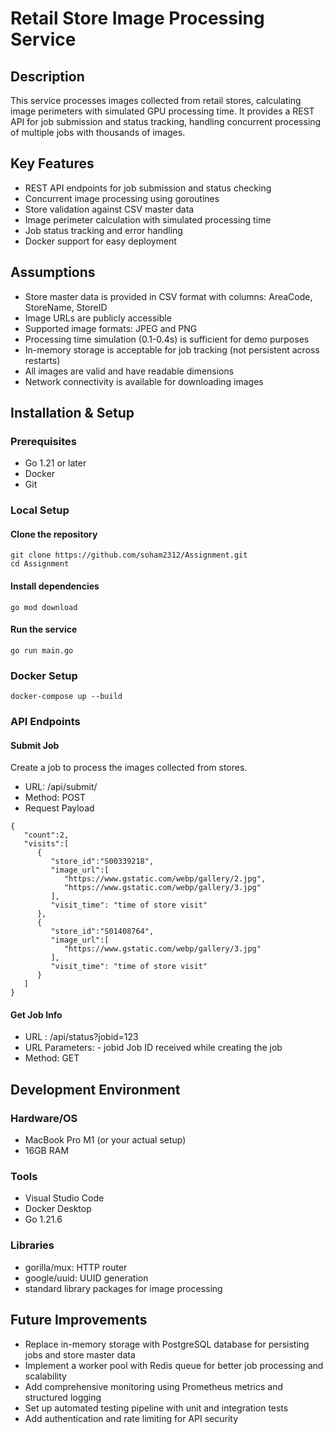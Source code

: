# Retail Store Image Processing Service

## Description

This service processes images collected from retail stores, calculating image perimeters with simulated GPU processing time. It provides a REST API for job submission and status tracking, handling concurrent processing of multiple jobs with thousands of images.

## Key Features

- REST API endpoints for job submission and status checking
- Concurrent image processing using goroutines
- Store validation against CSV master data
- Image perimeter calculation with simulated processing time
- Job status tracking and error handling
- Docker support for easy deployment

## Assumptions

- Store master data is provided in CSV format with columns: AreaCode, StoreName, StoreID
- Image URLs are publicly accessible
- Supported image formats: JPEG and PNG
- Processing time simulation (0.1-0.4s) is sufficient for demo purposes
- In-memory storage is acceptable for job tracking (not persistent across restarts)
- All images are valid and have readable dimensions
- Network connectivity is available for downloading images

## Installation & Setup

### Prerequisites
- Go 1.21 or later
- Docker
- Git

### Local Setup

#### Clone the repository
```
git clone https://github.com/soham2312/Assignment.git
cd Assignment
```

#### Install dependencies

```
go mod download
```

#### Run the service

```
go run main.go
```

### Docker Setup

```
docker-compose up --build
```

### API Endpoints

#### Submit Job
Create a job to process the images collected from stores.
- URL: /api/submit/
- Method: POST
- Request Payload
```
{
   "count":2,
   "visits":[
      {
         "store_id":"S00339218",
         "image_url":[
            "https://www.gstatic.com/webp/gallery/2.jpg",
            "https://www.gstatic.com/webp/gallery/3.jpg"
         ],
         "visit_time": "time of store visit"
      },
      {
         "store_id":"S01408764",
         "image_url":[
            "https://www.gstatic.com/webp/gallery/3.jpg"
         ],
         "visit_time": "time of store visit"
      }
   ]
}
```

#### Get Job Info
- URL : /api/status?jobid=123
- URL Parameters: - jobid Job ID received while creating the job
- Method: GET


## Development Environment
### Hardware/OS

- MacBook Pro M1 (or your actual setup)
- 16GB RAM

### Tools

- Visual Studio Code 
- Docker Desktop 
- Go 1.21.6

### Libraries

- gorilla/mux: HTTP router
- google/uuid: UUID generation
- standard library packages for image processing

## Future Improvements

- Replace in-memory storage with PostgreSQL database for persisting jobs and store master data
- Implement a worker pool with Redis queue for better job processing and scalability
- Add comprehensive monitoring using Prometheus metrics and structured logging
- Set up automated testing pipeline with unit and integration tests
- Add authentication and rate limiting for API security


